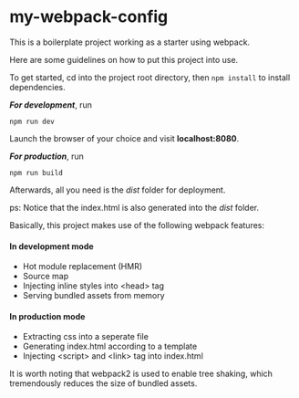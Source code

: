 # my-webpack-config
This is a boilerplate project working as a starter using webpack.

Here are some guidelines on how to put this project into use.

To get started, cd into the project root directory, then `npm install` to install dependencies.

_**For development**_, run
```
npm run dev
```
Launch the browser of your choice and visit **localhost:8080**.

_**For production**_, run
```
npm run build
```
Afterwards, all you need is the _dist_ folder for deployment.

ps: Notice that the index.html is also generated into the _dist_ folder.

Basically, this project makes use of the following webpack features:

#### In development mode
* Hot module replacement (HMR)
* Source map
* Injecting inline styles into \<head> tag
* Serving bundled assets from memory

#### In production mode
* Extracting css into a seperate file
* Generating index.html according to a template
* Injecting \<script> and \<link> tag into index.html

It is worth noting that webpack2 is used to enable tree shaking, which tremendously reduces the size of bundled assets.

